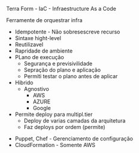 
Terra Form - IaC - Infraestructure As a Code

Ferramente de orquestrar infra


* Idempotente - Não sobresescreve recurso
* Sintaxe hight-level
* Reutilizavel
* Rapridade de ambiente
* PLano de execução
    * Segurança e previsivilidade
    * Sepração do plano e aplicação
    * Permiti testar o plano antes de aplicar
* Hibrido
    * Agnostivo
        * AWS
        * AZURE
        * Google
* Permite deploy para multipl.tier
    * Deploy de varias camadas da arquitetura
    * Faz deploys por ordem (permite)


- Puppet, Chef - Gerenciamento de configuração
- CloudFormation - Somente AWS